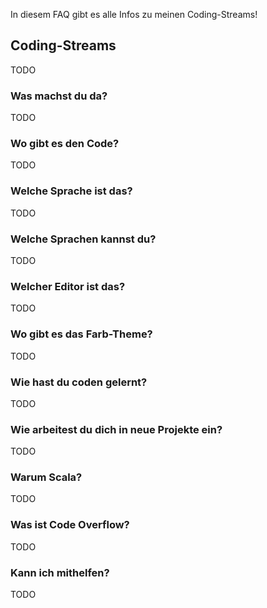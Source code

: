 In diesem FAQ gibt es alle Infos zu meinen Coding-Streams!

## Coding-Streams
TODO

### Was machst du da?
TODO

### Wo gibt es den Code?
TODO

### Welche Sprache ist das?
TODO

### Welche Sprachen kannst du?
TODO

### Welcher Editor ist das?
TODO

### Wo gibt es das Farb-Theme?
TODO

### Wie hast du coden gelernt?
TODO

### Wie arbeitest du dich in neue Projekte ein?
TODO

### Warum Scala?
TODO

### Was ist Code Overflow?
TODO

### Kann ich mithelfen?
TODO
